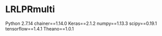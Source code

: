# LRLPRmulti

Python 2.7.14
chainer==1.14.0
Keras==2.1.2
numpy==1.13.3
scipy==0.19.1
tensorflow==1.4.1
Theano==1.0.1
